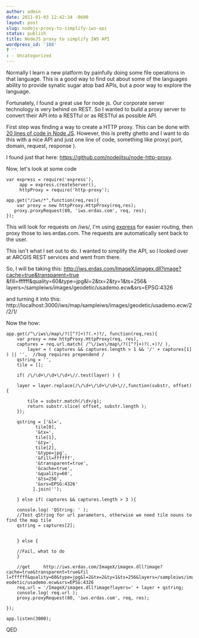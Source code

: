 ```yaml
---
author: admin
date: 2011-01-03 12:42:34 -0600
layout: post
slug: nodejs-proxy-to-simplify-iws-api
status: publish
title: NodeJS proxy to simplify IWS API
wordpress_id: '188'
? ''
: - Uncategorized
---
```


Normally I learn a new platform by painfully doing some file operations in that language.  This is a good way to find out about some of the languages ability to provide synatic sugar atop bad APIs, but a poor way to explore the language.

Fortunately, I found a great use for node js.  Our corporate server technology is very behind on REST.  So I wanted to build a proxy server to convert their API into a RESTful or as RESTful as possible API.

First step was finding a way to create a HTTP proxy.  This can be done with <a href="http://www.catonmat.net/http-proxy-in-nodejs">20 lines of code in Node JS</a>.  However, this is pretty ghetto and I want to do this with a nice API and just one line of code, something like
proxy( port, domain, request, response ).

I found just that here: <a href="https://github.com/nodejitsu/node-http-proxy">https://github.com/nodejitsu/node-http-proxy</a>.


Now, let's look at some code

    var express = require('express'),
         app = express.createServer(),
         httpProxy = require('http-proxy');

    app.get("/iws/*",function(req,res){
        var proxy = new httpProxy.HttpProxy(req,res);
       proxy.proxyRequest(80, 'iws.erdas.com', req, res);
    });

This will look for requests on /iws/, I'm using <a href="http://expressjs.com/">express</a> for easier routing, then proxy those to iws.erdas.com.  The requests are automatically sent back to the user.

This isn't what I set out to do.  I wanted to simplify the API, so I looked over at ARCGIS REST services and went from there.

So, I will be taking this:
    http://iws.erdas.com/ImageX/imagex.dll?image?cache=true&transparent=true
    &fill=ffffff&quality=60&type=jpg&l=2&tx=2&ty=1&ts=256&
    layers=/sampleiws/images/geodetic/usademo.ecw&srs=EPSG:4326

and turning it into this:
    http://localhost:3000/iws/map/sampleiws/images/geodetic/usademo.ecw/2/2/1/

Now the how:

    app.get(/^\/iws\/map\/?([^?]+)?(.+)?/, function(req,res){
        var proxy = new httpProxy.HttpProxy(req, res),
    	captures = req.url.match( /^\/iws\/map\/?([^?]+)?(.+)?/ ),
            layer = ( captures && captures.length > 1 && '/' + captures[1]     ) || '',  //bug requires prependend /
    	qstring = '',
    	tile = [];

        if( /\/\d+\/\d+\/\d+\//.test(layer) ) {

    	layer = layer.replace(/\/\d+\/\d+\/\d+\//,function(substr, offset){

    	    tile = substr.match(/\d+/g);
    	    return substr.slice( offset, substr.length );
    	});

    	qstring = ['&l=',
    		   tile[0],
    		   '&tx=',
    		   tile[1],
    		   '&ty=',
    		   tile[2],
    		   '&type=jpg',
    		   '&fill=ffffff',
    		   '&transparent=true',
    		   '&cache=true',
    		   '&quality=60',
    		   '&ts=256',
    		   '&srs=EPSG:4326'
    		  ].join('');

        } else if( captures && captures.length > 3 ){

    	console.log( 'QString: ' );
    	//Test qString for url parameters, otherwise we need tile nouns to     find the map tile
    	qstring = captures[2];


        } else {

    	//Fail, what to do
        }

        //get     http://iws.erdas.com/ImageX/imagex.dll?image?cache=true&transparent=true&fil    l=ffffff&quality=60&type=jpg&l=2&tx=2&ty=1&ts=256&layers=/sampleiws/images/g    eodetic/usademo.ecw&srs=EPSG:4326
        req.url = '/ImageX/imagex.dll?image?layers=' + layer + qstring;
        console.log( req.url );
        proxy.proxyRequest(80, 'iws.erdas.com', req, res);

    });

    app.listen(3000);

QED
